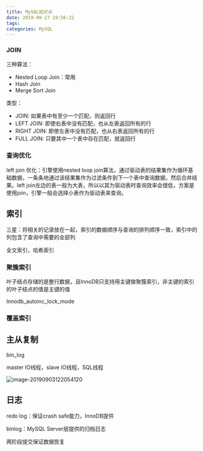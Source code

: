 ```yaml
---
title: MySQL知识点
date: 2019-08-27 19:56:22
tags:
categories: MySQL
---
```


<!--more-->

### JOIN

三种算法：

- Nested Loop Join：常用
- Hash Join
- Merge Sort Join

类型：

- JOIN: 如果表中有至少一个匹配，则返回行
- LEFT JOIN: 即使右表中没有匹配，也从左表返回所有的行
- RIGHT JOIN: 即使左表中没有匹配，也从右表返回所有的行
- FULL JOIN: 只要其中一个表中存在匹配，就返回行

### 查询优化

left join 优化：引擎使用nested loop join算法，通过驱动表的结果集作为循环基础数据，一条条地通过该结果集作为过滤条件到下一个表中查询数据，然后合并结果。left join左边的表一般为大表，所以以其为驱动表时查询效率会很低，方案是使用join，引擎一般会选择小表作为驱动表来查询。

## 索引

三星：将相关的记录放在一起，索引的数据顺序与查询的排列顺序一致，索引中的列包含了查询中需要的全部列

全文索引，哈希索引

### 聚簇索引

叶子结点存储的是整行数据，且InnoDB只支持用主键做聚簇索引，非主键的索引的叶子结点的值是主键的值

Innodb_autoinc_lock_mode

### 覆盖索引

## 主从复制

bin_log

master IO线程，slave IO线程，SQL线程

![image-20190903122054120](https://tva1.sinaimg.cn/large/006y8mN6ly1g6m7mllo88j30um0diank.jpg)

## 日志

redo log：保证crash safe能力，InnoDB提供

binlog：MySQL Server层提供的归档日志

两阶段提交保证数据恢复